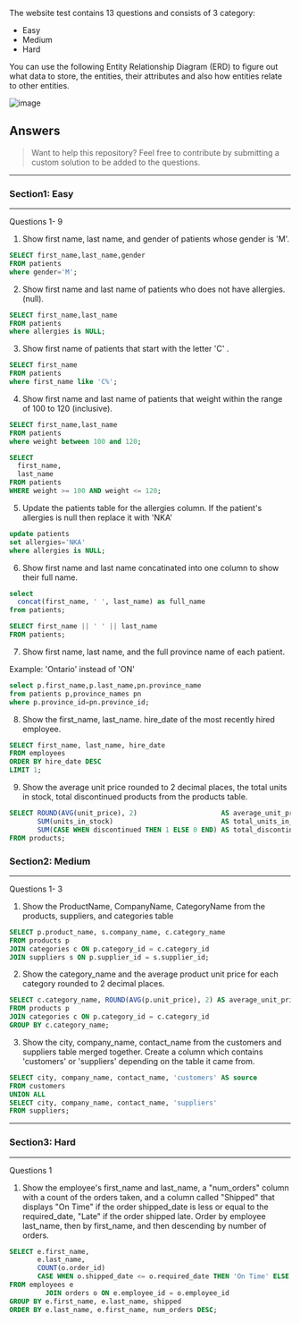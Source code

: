 The website test contains 13 questions and consists of 3 category:

- Easy
- Medium
- Hard

You can use the following Entity Relationship Diagram (ERD) to figure out what data to store, the entities, their attributes and also how entities 
relate to other entities.

![image](https://github.com/user-attachments/assets/7cbda51d-d631-4353-ab59-f8f4964a7d6f)


## Answers

> Want to help this repository? Feel free to contribute by submitting a custom solution to be added to the questions.

---

### Section1: Easy

---

Questions 1- 9

1. Show first name, last name, and gender of patients whose gender is 'M'.

```sql
SELECT first_name,last_name,gender 
FROM patients 
where gender='M';
```

2. Show first name and last name of patients who does not have allergies. (null).

 ```sql
SELECT first_name,last_name
FROM patients 
where allergies is NULL;
```

3. Show first name of patients that start with the letter 'C' .

```sql
SELECT first_name
FROM patients 
where first_name like 'C%';
```

4. Show first name and last name of patients that weight within the range of 100 to 120 (inclusive).

```sql
SELECT first_name,last_name
FROM patients 
where weight between 100 and 120;
```

```sql
SELECT
  first_name,
  last_name
FROM patients
WHERE weight >= 100 AND weight <= 120;
```

5. Update the patients table for the allergies column. If the patient's allergies is null then replace it with 'NKA'

```sql
update patients
set allergies='NKA'
where allergies is NULL;
```

6. Show first name and last name concatinated into one column to show their full name.

```sql
select
  concat(first_name, ' ', last_name) as full_name
from patients;
```
```sql
SELECT first_name || ' ' || last_name
FROM patients;
```
7. Show first name, last name, and the full province name of each patient.

Example: 'Ontario' instead of 'ON'

```sql
select p.first_name,p.last_name,pn.province_name
from patients p,province_names pn
where p.province_id=pn.province_id;
```

8. Show the first_name, last_name. hire_date of the most recently hired employee.

```sql
SELECT first_name, last_name, hire_date
FROM employees
ORDER BY hire_date DESC
LIMIT 1;
```

9. Show the average unit price rounded to 2 decimal places, the total units in stock, total discontinued products from the products table.

```sql
SELECT ROUND(AVG(unit_price), 2)                     AS average_unit_price,
       SUM(units_in_stock)                           AS total_units_in_stock,
       SUM(CASE WHEN discontinued THEN 1 ELSE 0 END) AS total_discontinued_products
FROM products;
```

### Section2: Medium

---

Questions 1- 3

1. Show the ProductName, CompanyName, CategoryName from the products, suppliers, and categories table

```sql
SELECT p.product_name, s.company_name, c.category_name
FROM products p
JOIN categories c ON p.category_id = c.category_id
JOIN suppliers s ON p.supplier_id = s.supplier_id;
```

2. Show the category_name and the average product unit price for each category rounded to 2 decimal places.

```sql
SELECT c.category_name, ROUND(AVG(p.unit_price), 2) AS average_unit_price
FROM products p
JOIN categories c ON p.category_id = c.category_id
GROUP BY c.category_name;
```

3. Show the city, company_name, contact_name from the customers and suppliers table merged together.
   Create a column which contains 'customers' or 'suppliers' depending on the table it came from.

```sql
SELECT city, company_name, contact_name, 'customers' AS source
FROM customers
UNION ALL
SELECT city, company_name, contact_name, 'suppliers'
FROM suppliers;
```

---

### Section3: Hard

---

Questions 1

1. Show the employee's first_name and last_name, a "num_orders" column with a count of the orders taken, and a column called "Shipped" that displays "On Time" if the order shipped_date is less or equal to the required_date, "Late" if the order shipped late. 
   Order by employee last_name, then by first_name, and then descending by number of orders.

```sql
SELECT e.first_name,
       e.last_name,
       COUNT(o.order_id)                                                          AS num_orders,
       CASE WHEN o.shipped_date <= o.required_date THEN 'On Time' ELSE 'Late' END AS shipped
FROM employees e
         JOIN orders o ON e.employee_id = o.employee_id
GROUP BY e.first_name, e.last_name, shipped
ORDER BY e.last_name, e.first_name, num_orders DESC;
```
